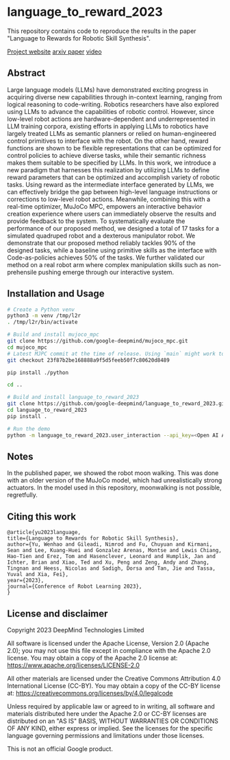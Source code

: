 # language_to_reward_2023

This repository contains code to reproduce the results in the paper
"Language to Rewards for Robotic Skill Synthesis".

[Project website](https://language-to-reward.github.io/)
[arxiv paper](https://arxiv.org/abs/2306.08647)
[video](https://www.youtube.com/watch?v=7KiKg0rdSSQ&feature=youtu.be)

## Abstract
Large language models (LLMs) have demonstrated exciting progress in acquiring diverse new capabilities through in-context learning, ranging from logical reasoning to code-writing. Robotics researchers have also explored using LLMs to advance the capabilities of robotic control. However, since low-level robot actions are hardware-dependent and underrepresented in LLM training corpora, existing efforts in applying LLMs to robotics have largely treated LLMs as semantic planners or relied on human-engineered control primitives to interface with the robot. On the other hand, reward functions are shown to be flexible representations that can be optimized for control policies to achieve diverse tasks, while their semantic richness makes them suitable to be specified by LLMs. In this work, we introduce a new paradigm that harnesses this realization by utilizing LLMs to define reward parameters that can be optimized and accomplish variety of robotic tasks. Using reward as the intermediate interface generated by LLMs, we can effectively bridge the gap between high-level language instructions or corrections to low-level robot actions. Meanwhile, combining this with a real-time optimizer, MuJoCo MPC, empowers an interactive behavior creation experience where users can immediately observe the results and provide feedback to the system. To systematically evaluate the performance of our proposed method, we designed a total of 17 tasks for a simulated quadruped robot and a dexterous manipulator robot. We demonstrate that our proposed method reliably tackles 90% of the designed tasks, while a baseline using primitive skills as the interface with Code-as-policies achieves 50% of the tasks. We further validated our method on a real robot arm where complex manipulation skills such as non-prehensile pushing emerge through our interactive system.

## Installation and Usage

```sh
# Create a Python venv
python3 -m venv /tmp/l2r
. /tmp/l2r/bin/activate

# Build and install mujoco_mpc
git clone https://github.com/google-deepmind/mujoco_mpc.git
cd mujoco_mpc
# Latest MJPC commit at the time of release. Using `main` might work too.
git checkout 23f87b2be168888a9f5d5feeb50f7c80620d8489

pip install ./python

cd ..

# Build and install language_to_reward_2023
git clone https://github.com/google-deepmind/language_to_reward_2023.git
cd language_to_reward_2023
pip install .

# Run the demo
python -m language_to_reward_2023.user_interaction --api_key=<Open AI API key>
```

## Notes

In the published paper, we showed the robot moon walking. This was done with an older version of the MuJoCo model, which had unrealistically strong actuators. In the model used in this repository, moonwalking is not possible, regretfully.


## Citing this work

```
@article{yu2023language,
title={Language to Rewards for Robotic Skill Synthesis},
author={Yu, Wenhao and Gileadi, Nimrod and Fu, Chuyuan and Kirmani, Sean and Lee, Kuang-Huei and Gonzalez Arenas, Montse and Lewis Chiang, Hao-Tien and Erez, Tom and Hasenclever, Leonard and Humplik, Jan and Ichter, Brian and Xiao, Ted and Xu, Peng and Zeng, Andy and Zhang, Tingnan and Heess, Nicolas and Sadigh, Dorsa and Tan, Jie and Tassa, Yuval and Xia, Fei},
year={2023},
journal={Conference of Robot Learning 2023},
}
```

## License and disclaimer

Copyright 2023 DeepMind Technologies Limited

All software is licensed under the Apache License, Version 2.0 (Apache 2.0);
you may not use this file except in compliance with the Apache 2.0 license.
You may obtain a copy of the Apache 2.0 license at:
https://www.apache.org/licenses/LICENSE-2.0

All other materials are licensed under the Creative Commons Attribution 4.0
International License (CC-BY). You may obtain a copy of the CC-BY license at:
https://creativecommons.org/licenses/by/4.0/legalcode

Unless required by applicable law or agreed to in writing, all software and
materials distributed here under the Apache 2.0 or CC-BY licenses are
distributed on an "AS IS" BASIS, WITHOUT WARRANTIES OR CONDITIONS OF ANY KIND,
either express or implied. See the licenses for the specific language governing
permissions and limitations under those licenses.

This is not an official Google product.
